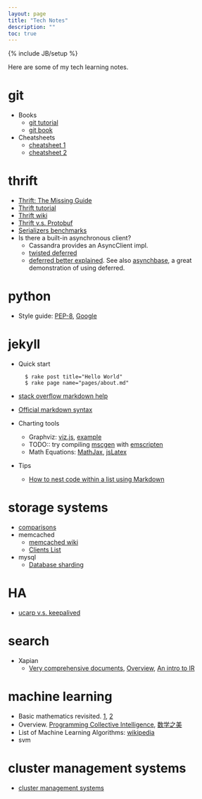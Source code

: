 ```yaml
---
layout: page
title: "Tech Notes"
description: ""
toc: true
---
```

{% include JB/setup %}

Here are some of my tech learning notes.

# git
* Books
    - [git tutorial](http://www.atlassian.com/git/)
    - [git book](http://git-scm.com/book/en/Getting-Started)
* Cheatsheets
    - [cheatsheet 1](https://na1.salesforce.com/help/doc/en/salesforce_git_developer_cheatsheet.pdf)
    - [cheatsheet 2](http://ndpsoftware.com/git-cheatsheet.html)

# thrift
* [Thrift: The Missing Guide](http://diwakergupta.github.io/thrift-missing-guide/)
* [Thrift tutorial](http://jnb.ociweb.com/jnb/jnbJun2009.html)
* [Thrift wiki](http://wiki.apache.org/thrift/)
* [Thrift v.s. Protobuf](http://old.floatingsun.net/articles/thrift-vs-protocol-buffers/index.html)
* [Serializers benchmarks](https://github.com/eishay/jvm-serializers/wiki)
* Is there a built-in asynchronous client? 
    - Cassandra provides an AsyncClient impl.
    - [twisted deferred](http://twistedmatrix.com/documents/current/core/howto/defer.html)
    - [deferred better explained](http://tsunanet.net/~tsuna/async/api/com/stumbleupon/async/Deferred.html?is-external=true#warranty). See also [asynchbase](https://github.com/OpenTSDB/asynchbase), a great demonstration of using deferred.

# python
* Style guide: [PEP-8](http://www.python.org/dev/peps/pep-0008/), [Google](http://google-styleguide.googlecode.com/svn/trunk/pyguide.html) 

# jekyll
* Quick start

        $ rake post title="Hello World"
        $ rake page name="pages/about.md"

* [stack overflow markdown help](http://stackoverflow.com/editing-help)
* [Official markdown syntax](http://daringfireball.net/projects/markdown/syntax)
* Charting tools
    * Graphviz: [viz.js](https://github.com/mdaines/viz.js), [example](viz-js-examples.html)
    * TODO:: try compiling [mscgen](http://www.mcternan.me.uk/mscgen/) with [emscripten](https://github.com/kripken/emscripten)
    * Math Equations: [MathJax](http://www.mathjax.org/), [jsLatex](http://plugins.jquery.com/jsLaTeX/)
* Tips
    - [How to nest code within a list using Markdown](http://meta.stackoverflow.com/questions/3792/how-to-nest-code-within-a-list-using-markdown)

# storage systems
* [comparisons](http://kkovacs.eu/cassandra-vs-mongodb-vs-couchdb-vs-redis)
* memcached
    * [memcached wiki](https://code.google.com/p/memcached/wiki/NewStart)
    * [Clients List](https://code.google.com/p/memcached/wiki/Clients)
* mysql
    * [Database sharding](http://www.codefutures.com/database-sharding/)

# HA
* [ucarp v.s. keepalived](http://blog.sina.com.cn/s/blog_5374d6e30100sh5n.html)

# search
* Xapian
    * [Very comprehensive documents](http://xapian.org/docs/), [Overview](http://xapian.org/docs/overview.html), [An intro to IR](http://xapian.org/docs/intro_ir.html)

# machine learning
* Basic mathematics revisited. [1](http://www.cogsci.ucsd.edu/~ajyu/Teaching/Cogs118A_wi09/Refs/basic_math.pdf), [2](http://courses.washington.edu/css490/2012.Winter/lecture_slides/02_math_essentials.pdf)
* Overview. [Programming Collective Intelligence](http://cuitianyi.com/blog/programming-collective-intelligence-%E8%AF%BB%E4%B9%A6%E6%80%BB%E7%BB%93/), [数学之美](http://book.douban.com/annotation/19461092/)
* List of Machine Learning Algorithms: [wikipedia](http://en.wikipedia.org/wiki/List_of_machine_learning_algorithms)
* svm

# cluster management systems
* [cluster management systems](cluster-management-systems.html)


